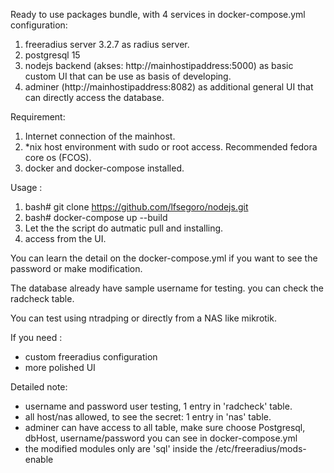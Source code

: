 Ready to use packages bundle, with 4 services in docker-compose.yml configuration:
1. freeradius server 3.2.7 as radius server.
2. postgresql 15
3. nodejs backend (akses: http://mainhostipaddress:5000) as basic custom UI that can be use as basis of developing.
4. adminer (http://mainhostipaddress:8082) as additional general UI that can directly access the database.

Requirement:
1. Internet connection of the mainhost.
2. *nix host environment with sudo or root access. Recommended fedora core os (FCOS).
3. docker and docker-compose installed.
   
Usage :
1. bash# git clone https://github.com/lfsegoro/nodejs.git
2. bash# docker-compose up --build
3. Let the the script do autmatic pull and installing.
4. access from the UI.

You can learn the detail on the docker-compose.yml if you want to see the password or make modification.

The database already have sample username for testing. you can check the radcheck table.

You can test using ntradping or directly from a NAS like mikrotik.

If you need :
- custom freeradius configuration
- more polished UI

Detailed note:
- username and password user testing, 1 entry in 'radcheck' table.
- all host/nas allowed, to see the secret: 1 entry in 'nas' table.
- adminer can have access to all table, make sure choose Postgresql, dbHost, username/password you can see in docker-compose.yml
- the modified modules only are 'sql' inside the /etc/freeradius/mods-enable
